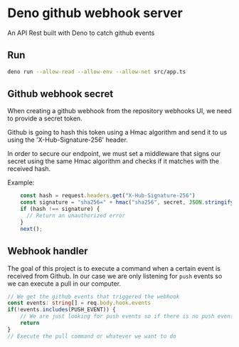 # Deno github webhook server

An API Rest built with Deno to catch github events

## Run

```sh
deno run --allow-read --allow-env --allow-net src/app.ts
```

## Github webhook secret

When creating a github webhook from the repository webhooks UI, we need to provide a secret token.

Github is going to hash this token using a Hmac algorithm and send it to us using the 'X-Hub-Signature-256' header.

In order to secure our endpoint, we must set a middleware that signs our secret using the same Hmac algorithm and checks if it matches with the received hash.

Example:

```typescript
    const hash = request.headers.get("X-Hub-Signature-256")
    const signature = "sha256=" + hmac("sha256", secret, JSON.stringify(req.body)).hex()
    if (hash !== signature) {
      // Return an unauthorized error
    }
    next();
```

## Webhook handler

The goal of this project is to execute a command when a certain event is received from Github.
In our case we are only listening for `push` events so we can execute a pull in our computer.

```typescript
// We get the github events that triggered the webhook
const events: string[] = req.body.hook.events
if(!events.includes(PUSH_EVENT)) {
    // We are just looking for push events so if there is no push event just leave
    return
}
// Execute the pull command or whatever we want to do
```
